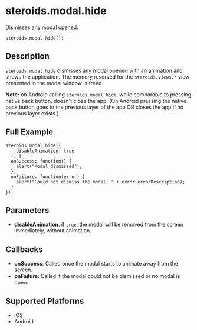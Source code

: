 steroids.modal.hide
===================

Dismisses any modal opened.

    steroids.modal.hide();

Description
-----------

`steroids.modal.hide` dismisses any modal opened with an animation and shows the application.
The memory reserved for the `steroids.views.*` view presented in the modal window is freed.

__Note:__ on Android calling `steroids.modal.hide`, while comparable to pressing native back button, doesn't close the app. (On Android pressing the native back button goes to the previous layer of the app OR closes the app if no previous layer exists.)

Full Example
------------

    steroids.modal.hide({
        disableAnimation: true
      }, {
      onSuccess: function() {
        alert("Modal dismissed");
      },
      onFailure: function(error) {
        alert("Could not dismiss the modal: " + error.errorDescription);
      }
    });


Parameters
----------

- __disableAnimation__: if `true`, the modal will be removed from the screen immediately, without animation.

Callbacks
---------

- __onSuccess__: Called once the modal starts to animate away from the screen.
- __onFailure__: Called if the modal could not be dismissed or no modal is open.

Supported Platforms
-------------------

- iOS
- Android
